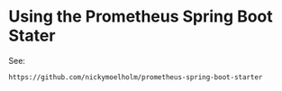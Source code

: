 # Using the Prometheus Spring Boot Stater

See:

    https://github.com/nickymoelholm/prometheus-spring-boot-starter